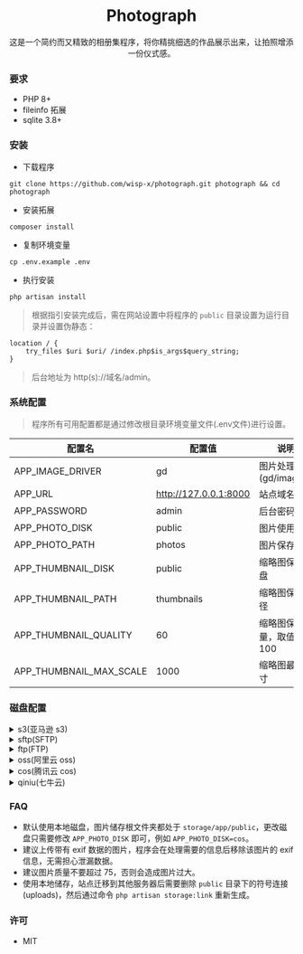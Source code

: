 <h1 align="center">Photograph</h1>

<p align="center">这是一个简约而又精致的相册集程序，将你精挑细选的作品展示出来，让拍照增添一份仪式感。</p>

### 要求

- PHP 8+
- fileinfo 拓展
- sqlite 3.8+

### 安装

- 下载程序

```shell
git clone https://github.com/wisp-x/photograph.git photograph && cd photograph
```

- 安装拓展

```shell
composer install
```

- 复制环境变量

```shell
cp .env.example .env
```

- 执行安装

```shell
php artisan install
```

> 根据指引安装完成后，需在网站设置中将程序的 `public` 目录设置为运行目录并设置伪静态：
```
location / {  
    try_files $uri $uri/ /index.php$is_args$query_string;  
}
```
> 后台地址为 http(s)://域名/admin。

### 系统配置

> 程序所有可用配置都是通过修改根目录环境变量文件(.env文件)进行设置。

| 配置名                     | 配置值                   | 说明                 |
|-------------------------|-----------------------|--------------------|
| APP_IMAGE_DRIVER        | gd                    | 图片处理驱动(gd/imagick) |
| APP_URL                 | http://127.0.0.1:8000 | 站点域名               |
| APP_PASSWORD            | admin                 | 后台密码               |
| APP_PHOTO_DISK          | public                | 图片使用磁盘             |
| APP_PHOTO_PATH          | photos                | 图片保存路径             |
| APP_THUMBNAIL_DISK      | public                | 缩略图保存磁盘            |
| APP_THUMBNAIL_PATH      | thumbnails            | 缩略图保存路径            |
| APP_THUMBNAIL_QUALITY   | 60                    | 缩略图保存质量，取值 1-100   |
| APP_THUMBNAIL_MAX_SCALE | 1000                  | 缩略图最大尺寸            |

### 磁盘配置

<details><summary>s3(亚马逊 s3)</summary>

| 配置名                   | 配置值 | 说明           |
|-----------------------|-----|--------------|
| AWS_ACCESS_KEY_ID     | -   | AccessKeyId  |
| AWS_SECRET_ACCESS_KEY | -   | AccessKeyKey |
| AWS_DEFAULT_REGION    | -   | 区域           |
| AWS_BUCKET            | -   | 储存桶          |
| AWS_URL               | -   | 域名           |
| AWS_ENDPOINT          | -   | 连接地址         |

</details>

<details><summary>sftp(SFTP)</summary>

| 配置名              | 配置值 | 说明     |
|------------------|-----|--------|
| SFTP_HOST        | -   | 连接地址   |
| SFTP_USERNAME    | -   | 用户名    |
| SFTP_PRIVATE_KEY | -   | SSH 密钥 |
| SFTP_PASSWORD    | -   | 密码     |
| SFTP_PORT        | 22  | 连接端口   |
| SFTP_ROOT        | -   | 根目录    |
| SFTP_URL         | -   | 域名     |

</details>

<details><summary>ftp(FTP)</summary>

| 配置名             | 配置值  | 说明     |
|-----------------|------|--------|
| FTP_HOST        | -    | 连接地址   |
| FTP_USERNAME    | -    | 用户名    |
| FTP_PRIVATE_KEY | -    | SSH 密钥 |
| FTP_PASSWORD    | -    | 密码     |
| FTP_PORT        | 21   | 连接端口   |
| FTP_ROOT        | -    | 根目录    |
| FTP_IS_PASSIVE  | true | 被动模式   |
| FTP_URL         | -    | 域名     |

</details>

<details><summary>oss(阿里云 oss)</summary>

| 配置名                   | 配置值                          | 说明                        |
|-----------------------|------------------------------|---------------------------|
| OSS_ACCESS_KEY_ID     | -                            | App ID                    |
| OSS_ACCESS_KEY_SECRET | -                            | SecretID                  |
| OSS_BUCKET            | test                         | oss 名称                    |
| OSS_ENDPOINT          | oss-cn-shanghai.aliyuncs.com | 区域                        |
| OSS_IS_CNAME          | false                        | true/false 是否以 cname 形式连接 |
| OSS_SECURITY_TOKEN    | -                            | 安全 token                  |

</details>


<details><summary>cos(腾讯云 cos)</summary>

| 配置名             | 配置值          | 说明                |
|-----------------|--------------|-------------------|
| COS_APP_ID      | 1251460152   | App ID            |
| COS_SECRET_ID   | -            | SecretID          |
| COS_SECRET_KEY  | -            | SecretKey         |
| COS_REGION      | ap-guangzhou | 区域                |
| COS_BUCKET      | photograph   | 储存桶名称             |
| COS_DOMAIN      | -            | 域名，不需要 http(s):// |
| COS_PATH_PREFIX | -            | 储存前缀              |

</details>

<details><summary>qiniu(七牛云)</summary>

| 配置名              | 配置值 | 说明        |
|------------------|-----|-----------|
| QINIU_ACCESS_KEY | -   | AccessKey |
| QINIU_SECRET_KEY | -   | SecretKey |
| QINIU_BUCKET     | -   | Bucket    |
| QINIU_DOMAIN     | -   | 域名        |

</details>

### FAQ

- 默认使用本地磁盘，图片储存根文件夹都处于 `storage/app/public`，更改磁盘只需要修改 `APP_PHOTO_DISK`
  即可，例如 `APP_PHOTO_DISK=cos`。
- 建议上传带有 exif 数据的图片，程序会在处理需要的信息后移除该图片的 exif 信息，无需担心泄漏数据。
- 建议图片质量不要超过 75，否则会造成图片过大。
- 使用本地储存，站点迁移到其他服务器后需要删除 `public` 目录下的符号连接(uploads)，然后通过命令 `php artisan storage:link`
  重新生成。

### 许可

- MIT
